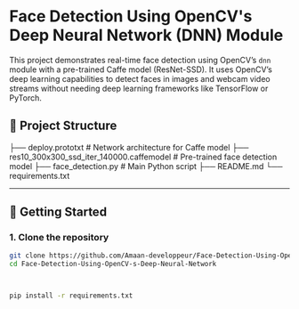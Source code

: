 # Face Detection Using OpenCV's Deep Neural Network (DNN) Module

This project demonstrates real-time face detection using OpenCV’s `dnn` module with a pre-trained Caffe model (ResNet-SSD). It uses OpenCV’s deep learning capabilities to detect faces in images and webcam video streams without needing deep learning frameworks like TensorFlow or PyTorch.



## 📂 Project Structure


├── deploy.prototxt                        # Network architecture for Caffe model
├── res10_300x300_ssd_iter_140000.caffemodel  # Pre-trained face detection model
├── face_detection.py                     # Main Python script
├── README.md
└── requirements.txt


---

## 🚀 Getting Started

### 1. Clone the repository
```bash
git clone https://github.com/Amaan-developpeur/Face-Detection-Using-OpenCV-s-Deep-Neural-Network.git
cd Face-Detection-Using-OpenCV-s-Deep-Neural-Network



pip install -r requirements.txt
